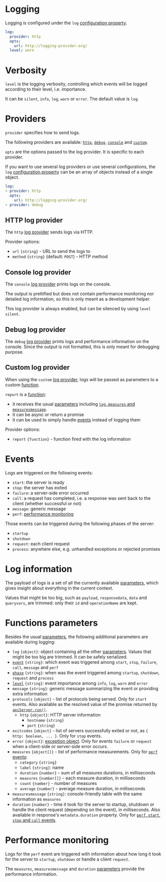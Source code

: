 # Logging

Logging is configured under the `log` [configuration property](server/usage/configuration.md#properties).

```yml
log:
  provider: http
  opts:
    url: http://logging-provider.org/
  level: warn
```

# Verbosity

`level` is the logging verbosity, controlling which events will be logged
according to their level, i.e. importance.

It can be `silent`, `info`, `log`, `warn` or `error`.
The default value is `log`.

# Providers

`provider` specifies how to send logs.

The following providers are available: [`http`](#http-log-provider),
[`debug`](#debug-log-provider), [`console`](#console-log-provider) and
[`custom`](#custom-log-provider).

`opts` are the options passed to the log provider. It is specific to each
provider.

If you want to use several log providers or use several configurations,
the `log` [configuration property](server/usage/configuration.md#properties) can be an array of objects
instead of a single object.

```yml
log:
- provider: http
  opts:
    url: http://logging-provider.org/
- provider: debug
```

## HTTP log provider

The `http` [log provider](#providers) sends logs via HTTP.

Provider options:
  - `url` `{string}` - URL to send the logs to
  - `method` `{string}` (default: `POST`) - HTTP method

## Console log provider

The `console` [log provider](#providers) prints logs on the console.

The output is prettified but does not contain performance monitoring nor
detailed log information, so this is only meant as a development helper.

This log provider is always enabled, but can be silenced by using `level`
`silent`.

## Debug log provider

The `debug` [log provider](#providers) prints logs and performance information
on the console. Since the output is not formatted, this is only meant for
debugging purpose.

## Custom log provider

When using the `custom` [log provider](#providers), logs will be passed as
parameters to a custom [function](server/usage/functions.md).

`report` is a [function](server/usage/functions.md):
  - it receives the usual [parameters](server/usage/functions.md#parameters)
    including [`log`, `measures` and `measuresmessage`](#functions-parameters).
  - it can be async or return a promise
  - it can be used to simply handle [events](#events) instead of logging them

Provider options:
  - `report` `{function}` - function fired with the log information

# Events

Logs are triggered on the following events:
  - `start`: the server is ready
  - `stop`: the server has exited
  - `failure`: a server-side error occurred
  - `call`: a request has completed, i.e. a response was sent back to the
    client (whether successful or not)
  - `message`: generic message
  - `perf`: [performance monitoring](#performance-monitoring)

Those events can be triggered during the following phases of the server:
  - `startup`
  - `shutdown`
  - `request`: each client request
  - `process`: anywhere else, e.g. unhandled exceptions or rejected promises

# Log information

The payload of logs is a set of all the currently available
[parameters](server/usage/functions.md#parameters), which
gives insight about everything in the current context.

Values that might be too big, such as `payload`, `responsedata`, `data` and
`queryvars`, are trimmed: only their `id` and `operationName` are kept.

# Functions parameters

Besides the usual [parameters](server/usage/functions.md#parameters), the
following additional parameters are available during logging:
  - `log` `{object}`: object containing all the other
    [parameters](server/usage/functions.md#parameters).
    Values that might be too big are trimmed. It can be safely serialized.
  - [`event`](#events) `{string}`: which event was triggered among `start`,
    `stop`, `failure`, `call`, `message` and `perf`
  - [`phase`](#events) `{string}`: when was the event triggered among `startup`,
    `shutdown`, `request` and `process`
  - [`level`](#verbosity) `{string}`: event importance among `info`, `log`,
    `warn` and `error`
  - `message` `{string}`: generic message summarizing the event or providing
    extra information
  - `protocols` `{object}` - list of protocols being served. Only for `start`
    events. Also available as the resolved value of the promise returned by
    [`apiServer.run()`](server/usage/run.md#running-the-server).
    - `http` `{object}`: HTTP server information
      - `hostname` `{string}`
      - `port` `{string}`
  - `exitcodes` `{object}` - list of servers successfully exited or not, as
    `{ http: boolean, ... }`. Only for `stop` events.
  - `error` `{object}`:
    [exception object](server/usage/error.md#exceptions). Only for
    events `failure` or `request` when a client-side or server-side error
    occurs.
  - `measures` `{object[]}` - list of performance measurements. Only for
    [`perf` events](#performance-monitoring):
    - `category` `{string}`
    - `label` `{string}`: name
    - `duration` `{number}` - sum of all measures durations, in milliseconds
    - `measures` `{number[]}` - each measure duration, in milliseconds
    - `count` `{number}` - number of measures
    - `average` `{number}` - average measure duration, in milliseconds
  - `measuresmessage` `{string}`: console-friendly table with the same
    information as `measures`
  - `duration` `{number}` - time it took for the server to startup, shutdown
    or handle the client request (depending on the event), in milliseconds.
    Also available in response's `metadata.duration` property.
    Only for
    [`perf`, `start`, `stop` and `call` events](#performance-monitoring).

# Performance monitoring

Logs for the `perf` event are triggered with information about how long it
took for the server to `startup`, `shutdown` or handle a client `request`.

The `measures`, `measuresmessage` and `duration`
[parameters](#functions-parameters) provide the performance information.

